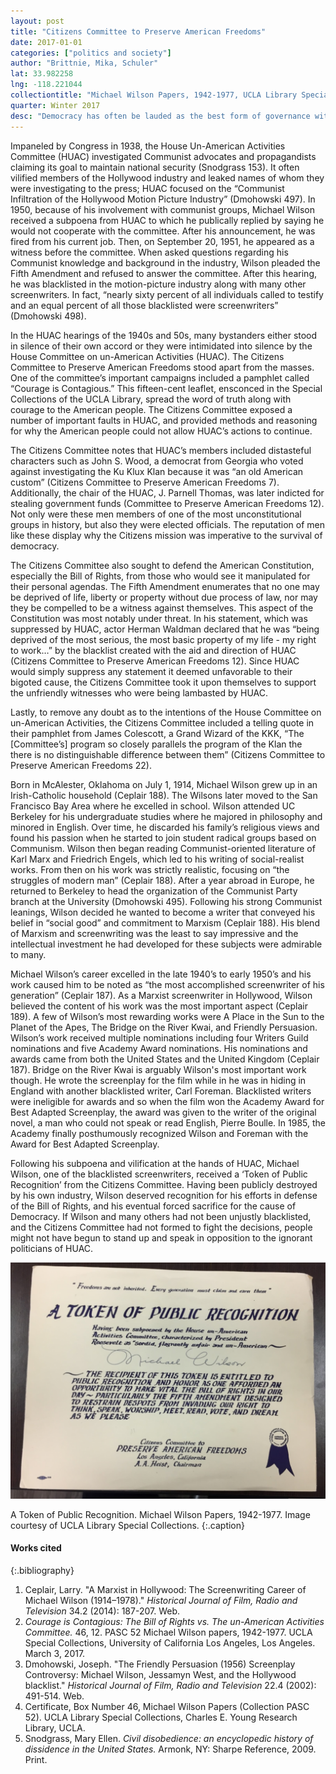 ```yaml
---
layout: post
title: "Citizens Committee to Preserve American Freedoms"
date: 2017-01-01
categories: ["politics and society"]
author: "Brittnie, Mika, Schuler"
lat: 33.982258
lng: -118.221044
collectiontitle: "Michael Wilson Papers, 1942-1977, UCLA Library Special Collections"
quarter: Winter 2017
desc: "Democracy has often be lauded as the best form of governance with supposedly an equal voice for the entirety of the population.  In practice though, any form of government is more difficult than it appears. Democracy only survives so long as there are people willing to stand up for their rights, and more importantly: the rights of others.  When bystanders remain silent, society takes another step backward."
---
```

Impaneled by Congress in 1938, the House Un-American Activities Committee (HUAC) investigated Communist advocates and propagandists claiming its goal to maintain national security (Snodgrass 153). It often vilified members of the Hollywood industry and leaked names of whom they were investigating to the press; HUAC focused on the “Communist Infiltration of the Hollywood Motion Picture Industry” (Dmohowski 497). In 1950, because of his involvement with communist groups, Michael Wilson received a subpoena from HUAC to which he publically replied by saying he would not cooperate with the committee. After his announcement, he was fired from his current job. Then, on September 20, 1951, he appeared as a witness before the committee. When asked questions regarding his Communist knowledge and background in the industry, Wilson pleaded the Fifth Amendment and refused to answer the committee. After this hearing, he was blacklisted in the motion-picture industry along with many other screenwriters. In fact, “nearly sixty percent of all individuals called to testify and an equal percent of all those blacklisted were screenwriters” (Dmohowski 498).

In the HUAC hearings of the 1940s and 50s, many bystanders either stood in silence of their own accord or they were intimidated into silence by the House Committee on un-American Activities (HUAC).  The Citizens Committee to Preserve American Freedoms stood apart from the masses.  One of the committee’s important campaigns included a pamphlet called “Courage is Contagious.”  This fifteen-cent leaflet, ensconced in the Special Collections of the UCLA Library, spread the word of truth along with courage to the American people.  The Citizens Committee exposed a number of important faults in HUAC, and provided methods and reasoning for why the American people could not allow HUAC’s actions to continue.

The Citizens Committee notes that HUAC’s members included distasteful characters such as John S. Wood, a democrat from Georgia who voted against investigating the Ku Klux Klan because it was “an old American custom” (Citizens Committee to Preserve American Freedoms 7).  Additionally, the chair of the HUAC, J. Parnell Thomas, was later indicted for stealing government funds (Committee to Preserve American Freedoms 12).  Not only were these men members of one of the most unconstitutional groups in history, but also they were elected officials. The reputation of men like these display why the Citizens mission was imperative to the survival of democracy.

The Citizens Committee also sought to defend the American Constitution, especially the Bill of Rights, from those who would see it manipulated for their personal agendas.  The Fifth Amendment enumerates that no one may be deprived of life, liberty or property without due process of law, nor may they be compelled to be a witness against themselves.  This aspect of the Constitution was most notably under threat.  In his statement, which was suppressed by HUAC, actor Herman Waldman declared that he was “being deprived of the most serious, the most basic property of my life - my right to work…” by the blacklist created with the aid and direction of HUAC (Citizens Committee to Preserve American Freedoms 12).  Since HUAC would simply suppress any statement it deemed unfavorable to their bigoted cause, the Citizens Committee took it upon themselves to support the unfriendly witnesses who were being lambasted by HUAC.

Lastly, to remove any doubt as to the intentions of the House Committee on un-American Activities, the Citizens Committee included a telling quote in their pamphlet from James Colescott, a Grand Wizard of the KKK, “The [Committee’s] program so closely parallels the program of the Klan the there is no distinguishable difference between them” (Citizens Committee to Preserve American Freedoms 22).

Born in McAlester, Oklahoma on July 1, 1914, Michael Wilson grew up in an Irish-Catholic household (Ceplair 188). The Wilsons later moved to the San Francisco Bay Area where he excelled in school. Wilson attended UC Berkeley for his undergraduate studies where he majored in philosophy and minored in English. Over time, he discarded his family’s religious views and found his passion when he started to join student radical groups based on Communism. Wilson then began reading Communist-oriented literature of Karl Marx and Friedrich Engels, which led to his writing of social-realist works. From then on his work was strictly realistic, focusing on “the struggles of modern man” (Ceplair 188). After a year abroad in Europe, he returned to Berkeley to head the organization of the Communist Party branch at the University (Dmohowski 495). Following his strong Communist leanings, Wilson decided he wanted to become a writer that conveyed his belief in “social good” and commitment to Marxism (Ceplair 188). His blend of Marxism and screenwriting was the least to say impressive and the intellectual investment he had developed for these subjects were admirable to many.

Michael Wilson’s career excelled in the late 1940’s to early 1950’s and his work caused him to be noted as “the most accomplished screenwriter of his generation” (Ceplair 187). As a Marxist screenwriter in Hollywood, Wilson believed the content of his work was the most important aspect (Ceplair 189). A few of Wilson’s most rewarding works were A Place in the Sun to the Planet of the Apes, The Bridge on the River Kwai, and Friendly Persuasion. Wilson’s work received multiple nominations including four Writers Guild nominations and five Academy Award nominations. His nominations and awards came from both the United States and the United Kingdom (Ceplair 187).  Bridge on the River Kwai is arguably Wilson's most important work though.  He wrote the screenplay for the film while in he was in hiding in England with another blacklisted writer, Carl Foreman.  Blacklisted writers were ineligible for awards and so when the film won the Academy Award for Best Adapted Screenplay, the award was given to the writer of the original novel, a man who could not speak or read English, Pierre Boulle.  In 1985, the Academy finally posthumously recognized Wilson and Foreman with the Award for Best Adapted Screenplay.

Following his subpoena and vilification at the hands of HUAC, Michael Wilson, one of the blacklisted screenwriters, received a ‘Token of Public Recognition’ from the Citizens Committee.  Having been publicly destroyed by his own industry, Wilson deserved recognition for his efforts in defense of the Bill of Rights, and his eventual forced sacrifice for the cause of Democracy.  If Wilson and many others had not been unjustly blacklisted, and the Citizens Committee had not formed to fight the decisions, people might not have begun to stand up and speak in opposition to the ignorant politicians of HUAC.

![Photograph of the certificate.](images/certificate.jpg)

A Token of Public Recognition. Michael Wilson Papers, 1942-1977. Image courtesy of UCLA Library Special Collections.
   {:.caption}

#### Works cited

{:.bibliography}
1. Ceplair, Larry. &quot;A Marxist in Hollywood: The Screenwriting Career of Michael Wilson (1914–1978).&quot; _Historical Journal of Film, Radio and Television_ 34.2 (2014): 187-207. Web.
2. _Courage is Contagious: The Bill of Rights vs. The un-American Activities Committee._ 46, 12.  PASC 52 Michael Wilson papers, 1942-1977. UCLA Special Collections, University of California Los Angeles, Los Angeles.  March 3, 2017.
3. Dmohowski, Joseph. &quot;The Friendly Persuasion (1956) Screenplay Controversy: Michael Wilson, Jessamyn West, and the Hollywood blacklist.&quot; _Historical Journal of Film, Radio and Television_ 22.4 (2002): 491-514. Web.
4. Certificate, Box Number 46, Michael Wilson Papers (Collection PASC 52). UCLA Library Special Collections, Charles E. Young Research Library, UCLA.
5. Snodgrass, Mary Ellen. _Civil disobedience: an encyclopedic history of dissidence in the United States._ Armonk, NY: Sharpe Reference, 2009. Print.
